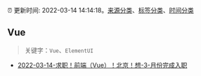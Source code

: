:alarm_clock: 更新时间: 2022-03-14 14:14:18。[来源分类](../README.md)、[标签分类](../TAGS.md)、[时间分类](../TIMELINE.md)

## Vue


> 关键字：`Vue`、`ElementUI`



- [2022-03-14-求职！前端（Vue）！北京！想-3-月份完成入职](https://www.v2ex.com/t/840329) 